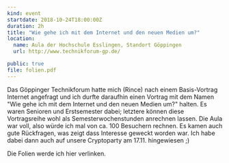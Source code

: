 ```yaml
---
kind: event
startdate: 2018-10-24T18:00:00Z
duration: 2h
title: "Wie gehe ich mit dem Internet und den neuen Medien um?"
location:
  name: Aula der Hochschule Esslingen, Standort Göppingen
  url: http://www.technikforum-gp.de/

public: true
file: folien.pdf
---
```

Das Göppinger Technikforum hatte mich (Rince) nach einem
Basis-Vortrag Internet angefragt und ich durfte daraufhin
einen Vortrag mit dem Namen "Wie gehe ich mit dem Internet und den neuen Medien um?" halten.
Es waren Senioren und Erstsemester dabei; letztere können diese
Vortragsreihe wohl als Semesterwochenstunden anrechnen lassen. Die
Aula war voll, also würde ich mal von ca. 100 Besuchern rechnen. Es
kamen auch gute Rückfragen, was zeigt dass Interesse geweckt worden
war. Ich habe dabei dann auch auf unsere Cryptoparty am 17.11.
hingewiesen ;)

Die Folien werde ich hier verlinken.
